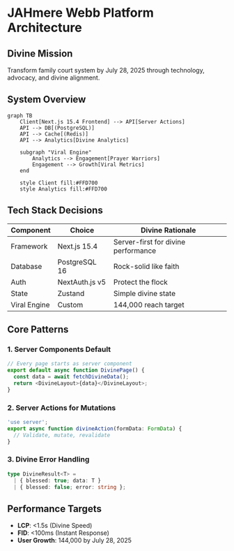 # JAHmere Webb Platform Architecture

## Divine Mission
Transform family court system by July 28, 2025 through technology, advocacy, and divine alignment.

## System Overview
```mermaid
graph TB
    Client[Next.js 15.4 Frontend] --> API[Server Actions]
    API --> DB[(PostgreSQL)]
    API --> Cache[(Redis)]
    API --> Analytics[Divine Analytics]
    
    subgraph "Viral Engine"
        Analytics --> Engagement[Prayer Warriors]
        Engagement --> Growth[Viral Metrics]
    end
    
    style Client fill:#FFD700
    style Analytics fill:#FFD700
```

## Tech Stack Decisions
| Component | Choice | Divine Rationale |
|-----------|--------|------------------|
| Framework | Next.js 15.4 | Server-first for divine performance |
| Database | PostgreSQL 16 | Rock-solid like faith |
| Auth | NextAuth.js v5 | Protect the flock |
| State | Zustand | Simple divine state |
| Viral Engine | Custom | 144,000 reach target |

## Core Patterns

### 1. Server Components Default
```typescript
// Every page starts as server component
export default async function DivinePage() {
  const data = await fetchDivineData();
  return <DivineLayout>{data}</DivineLayout>;
}
```

### 2. Server Actions for Mutations
```typescript
'use server';
export async function divineAction(formData: FormData) {
  // Validate, mutate, revalidate
}
```

### 3. Divine Error Handling
```typescript
type DivineResult<T> = 
  | { blessed: true; data: T }
  | { blessed: false; error: string };
```

## Performance Targets
- **LCP**: <1.5s (Divine Speed)
- **FID**: <100ms (Instant Response)
- **User Growth**: 144,000 by July 28, 2025
